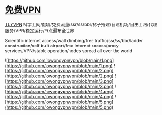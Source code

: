 # [免费VPN](https://u806007.tly.sh/806007)
[TLYVPN](https://u806007.tly.sh/806007) 科学上网/翻墙/免费流量/ssr/ss/bbr/梯子搭建/自建机场/自由上网/代理服务/VPN/稳定运行/节点遍布全世界

Scientific internet access/wall climbing/free traffic/ssr/ss/bbr/ladder construction/self built airport/free internet access/proxy services/VPN/stable operation/nodes spread all over the world

![https://github.com/lowongvpn/vpn/blob/main/1.png](https://github.com/lowongvpn/vpn/blob/main/1.png)
![https://github.com/lowongvpn/vpn/blob/main/2.png](https://github.com/lowongvpn/vpn/blob/main/2.png)
![https://github.com/lowongvpn/vpn/blob/main/3.png](https://github.com/lowongvpn/vpn/blob/main/3.png)
![https://github.com/lowongvpn/vpn/blob/main/4.png](https://github.com/lowongvpn/vpn/blob/main/4.png)
![https://github.com/lowongvpn/vpn/blob/main/5.png](https://github.com/lowongvpn/vpn/blob/main/5.png)
